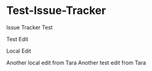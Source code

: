 Test-Issue-Tracker
==================

Issue Tracker Test

Test Edit

Local Edit

Another local edit from Tara
Another test edit from Tara
